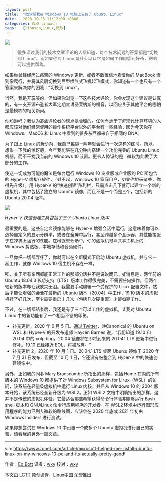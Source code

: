 ```yaml
---
layout: post
title:	"微软帮我在 Windows 10 电脑上安装了 Ubuntu Linux"
date:	2020-10-03 11:12:00 +0800 
categories:	观点 linuxcn 
tags:	[linuxcn,Linux,微软]
---
```



![](/Asserts/Images//attachment/album/202010/03/111045ecl3b81041jbi0ib.jpg)



> 
> 很多读过我们的技术文章评论的人都知道，每个技术问题的答案都是“切换到 Linux”。而如果你对 Linux 是什么以及它是如何工作的感到好奇，微软可以提供帮助。
> 
> 
> 


如果你曾经经历过痛苦的 Windows 更新，或者不敢置信地看着你的 MacBook 慢到像爬行，并将其风扇切换到巨型喷气式飞机起飞模式，你知道有一个也只有一个答案来解决你的困境：“切换到 Linux”。


当然，我是开玩笑的，但如果你浏览一下这些技术评论，你会发现这个建议是认真的，有一支开源布道者大军定期宣讲圣莱纳斯的福音，以回应关于其他平台的哪怕是最模糊的相关新闻。


你知道吗？我认为那些评论者的观点是合理的。任何有志于了解现代计算环境的人都应该对他们经常使用的操作系统平台以外的平台有一些经验，因为今天你在 Windows、MacOS 和 Linux 中看到的很多东西都来自于相同的 DNA。


为了跟上 Linux 的新动向，我自己每隔一两年就会进行一次这样的练习。所以，想象一下我的惊讶吧，今年我能够在几分钟内搭建一个功能完善的 Ubuntu Linux 机器，而不干扰我当前的 Windows 10 设置。更令人惊讶的是，微软为此做了大部分的工作。


使这一切成为可能的魔法是每台运行 Windows 10 专业版或企业版的 PC 所包含的 Hyper-V 虚拟化软件。（对不起，Windows 10 家庭用户，如果你想玩这些，你得先升级）。用 Hyper-V 的“快速创建”陈列栏，只需点击几下就可以建立一个新的虚拟机，其中包括了独立的 Ubuntu 镜像，而且不是一个而是三个，包括新的 Ubuntu 20.04 版本。


![](/Asserts/Images//attachment/album/202010/03/111247iy21ei64nxqqay6y.jpg)


*Hyper-V 快速创建工具包括了三个 Ubuntu Linux 版本*


最重要的是，这些自定义镜像能够在 Hyper-V 增强会话中运行，这意味着你可以选择自定义的显示分辨率，或者在全屏中运行，甚至跨越多个显示器，其性能接近于在裸机上运行的性能。在增强型会话中，你的虚拟机可以共享主机上的 Windows 剪贴板、本地存储和音频硬件。


一旦你把一切都弄好了，你就可以在全屏模式下启动 Ubuntu 虚拟机，并与它一起工作，就像 Windows 10 宿主机不存在一样。


唉，关于所有东西都能正常工作的那部分话并不是说说而已。好消息是，两年前的 Ubuntu 18.04.3 长期支持（LTS）版本工作得很完美，不需要任何操作。但两个较新的版本却让我欲哭无泪。我需要手动编辑一个受保护的 Linux 配置文件，然后才能让增强的会话在最新的 Ubuntu 版本（20.04）中工作，19.10 版本的虚拟机挂了好几次，至少需要重启十几次（包括几次硬重置）才能如期工作。


不过，在一切都结束后，我还是有了三个可以工作的虚拟机，让我对 Ubuntu Linux 中的新功能有了一个相当不错的印象。


* 补充更新，2020 年 6 月 5 日。[通过 Twitter](https://twitter.com/unixterminal/status/1268918077141528579)，@Canonical 的 Ubuntu on WSL 和 Hyper-V 的开发布道师 Hayden Barnes 说，“我们知道 19.10 和 20.04 中的 xrdp bug。20.04 镜像将在即将到来的 20.04.1 LTS 更新中进行修补。19.10 已经接近 EOL，将被放弃。"
* 补充更新 2，2020 年 10 月 1 日。20.04.1 LTS 桌面 Ubuntu 镜像于 2020 年 7 月 31 日发布，但截至 10 月 1 日，它还没有被整合到 Hyper-V 中的快速创建镜像中。


另外，正如我的同事 Mary Branscombe 所指出的那样，包括 Home 在内的所有版本的 Windows 10 都提供了对 Windows Subsystem for Linux（WSL）的访问，该系统在轻量级虚拟机中运行 Linux 内核，并且从 Windows 10 的 2004 版本开始，该系统已经全新升级为 WSL2。正如 WSL2 文档中明确指出的那样，这并不是传统的虚拟机体验，它最适合那些希望获得命令行体验并能够运行 Bash shell 脚本和 GNU/Linux 命令行应用程序的开发者。在 WSL2 环境中运行图形应用程序的能力已列入微软的路线图，应该会在 2020 年底或 2021 年初由 Windows Insiders 进行测试。


如果你想尝试在 Windows 10 中设置一个或多个 Ubuntu 虚拟机进行自己的实验，请看我的另外一篇文章。




---


via: <https://www.zdnet.com/article/microsoft-helped-me-install-ubuntu-linux-on-my-windows-10-pc-and-its-actually-pretty-good/> 


作者：[Ed Bott](https://www.zdnet.com/meet-the-team/us/ed-bott/) 译者：[wxy](https://github.com/wxy) 校对：[wxy](https://github.com/wxy)


本文由 [LCTT](https://github.com/LCTT/TranslateProject) 原创编译，[Linux中国](/article-12674-1.html) 荣誉推出
